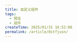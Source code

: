 ```yaml
---
title: 自定义组件
tags:
  - 预览
  - 组件
createTime: 2025/01/31 16:52:08
permalink: /article/8stfjusn/
---
```


<CustomComponent />
